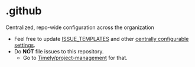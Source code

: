 # .github
Centralized, repo-wide configuration across the organization

* Feel free to update [ISSUE_TEMPLATES](https://github.com/Timely/.github/tree/master/.github/ISSUE_TEMPLATE) and other [centrally configurable settings](https://docs.github.com/en/github/building-a-strong-community/creating-a-default-community-health-file).
* Do **NOT** file issues to this repository. 
  * Go to [Timely/project-management](https://github.com/Timely/project-management) for that.

